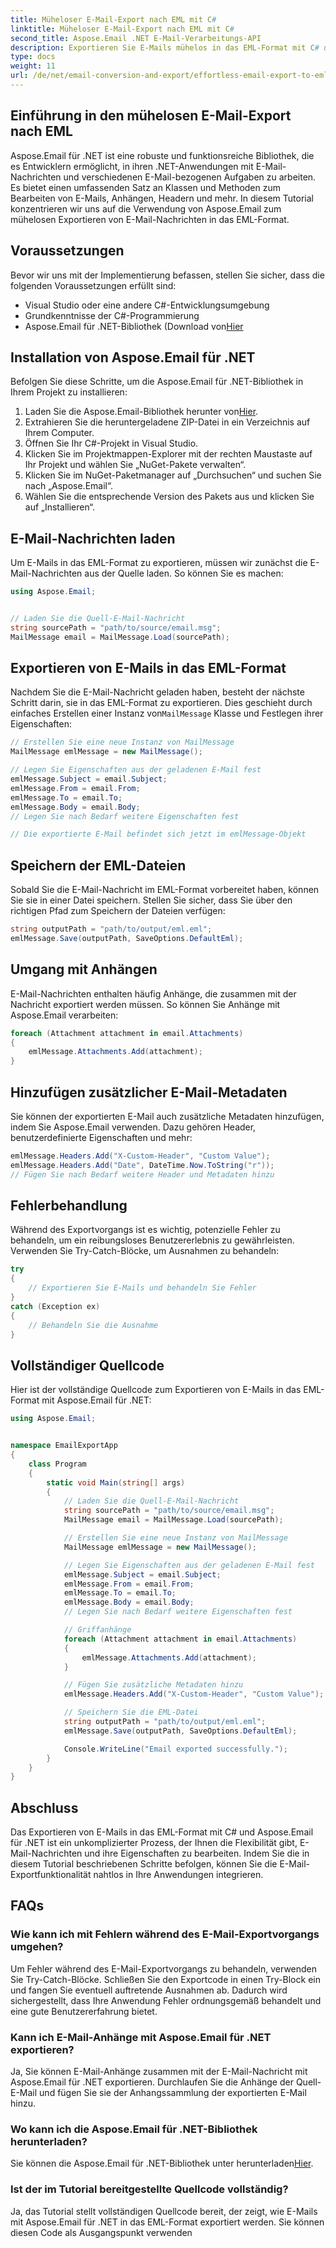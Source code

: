 ```yaml
---
title: Müheloser E-Mail-Export nach EML mit C#
linktitle: Müheloser E-Mail-Export nach EML mit C#
second_title: Aspose.Email .NET E-Mail-Verarbeitungs-API
description: Exportieren Sie E-Mails mühelos in das EML-Format mit C# und Aspose.Email für .NET. Lernen Sie Schritt für Schritt anhand von Quellcode-Beispielen.
type: docs
weight: 11
url: /de/net/email-conversion-and-export/effortless-email-export-to-eml-using-csharp/
---
```


## Einführung in den mühelosen E-Mail-Export nach EML

Aspose.Email für .NET ist eine robuste und funktionsreiche Bibliothek, die es Entwicklern ermöglicht, in ihren .NET-Anwendungen mit E-Mail-Nachrichten und verschiedenen E-Mail-bezogenen Aufgaben zu arbeiten. Es bietet einen umfassenden Satz an Klassen und Methoden zum Bearbeiten von E-Mails, Anhängen, Headern und mehr. In diesem Tutorial konzentrieren wir uns auf die Verwendung von Aspose.Email zum mühelosen Exportieren von E-Mail-Nachrichten in das EML-Format.

## Voraussetzungen

Bevor wir uns mit der Implementierung befassen, stellen Sie sicher, dass die folgenden Voraussetzungen erfüllt sind:

- Visual Studio oder eine andere C#-Entwicklungsumgebung
- Grundkenntnisse der C#-Programmierung
-  Aspose.Email für .NET-Bibliothek (Download von[Hier](https://downloads.aspose.com/email/net)

## Installation von Aspose.Email für .NET

Befolgen Sie diese Schritte, um die Aspose.Email für .NET-Bibliothek in Ihrem Projekt zu installieren:

1.  Laden Sie die Aspose.Email-Bibliothek herunter von[Hier](https://releases.aspose.com/email/net).
2. Extrahieren Sie die heruntergeladene ZIP-Datei in ein Verzeichnis auf Ihrem Computer.
3. Öffnen Sie Ihr C#-Projekt in Visual Studio.
4. Klicken Sie im Projektmappen-Explorer mit der rechten Maustaste auf Ihr Projekt und wählen Sie „NuGet-Pakete verwalten“.
5. Klicken Sie im NuGet-Paketmanager auf „Durchsuchen“ und suchen Sie nach „Aspose.Email“.
6. Wählen Sie die entsprechende Version des Pakets aus und klicken Sie auf „Installieren“.

## E-Mail-Nachrichten laden

Um E-Mails in das EML-Format zu exportieren, müssen wir zunächst die E-Mail-Nachrichten aus der Quelle laden. So können Sie es machen:

```csharp
using Aspose.Email;


// Laden Sie die Quell-E-Mail-Nachricht
string sourcePath = "path/to/source/email.msg";
MailMessage email = MailMessage.Load(sourcePath);
```

## Exportieren von E-Mails in das EML-Format

 Nachdem Sie die E-Mail-Nachricht geladen haben, besteht der nächste Schritt darin, sie in das EML-Format zu exportieren. Dies geschieht durch einfaches Erstellen einer Instanz von`MailMessage` Klasse und Festlegen ihrer Eigenschaften:

```csharp
// Erstellen Sie eine neue Instanz von MailMessage
MailMessage emlMessage = new MailMessage();

// Legen Sie Eigenschaften aus der geladenen E-Mail fest
emlMessage.Subject = email.Subject;
emlMessage.From = email.From;
emlMessage.To = email.To;
emlMessage.Body = email.Body;
// Legen Sie nach Bedarf weitere Eigenschaften fest

// Die exportierte E-Mail befindet sich jetzt im emlMessage-Objekt
```

## Speichern der EML-Dateien

Sobald Sie die E-Mail-Nachricht im EML-Format vorbereitet haben, können Sie sie in einer Datei speichern. Stellen Sie sicher, dass Sie über den richtigen Pfad zum Speichern der Dateien verfügen:

```csharp
string outputPath = "path/to/output/eml.eml";
emlMessage.Save(outputPath, SaveOptions.DefaultEml);
```

## Umgang mit Anhängen

E-Mail-Nachrichten enthalten häufig Anhänge, die zusammen mit der Nachricht exportiert werden müssen. So können Sie Anhänge mit Aspose.Email verarbeiten:

```csharp
foreach (Attachment attachment in email.Attachments)
{
    emlMessage.Attachments.Add(attachment);
}
```

## Hinzufügen zusätzlicher E-Mail-Metadaten

Sie können der exportierten E-Mail auch zusätzliche Metadaten hinzufügen, indem Sie Aspose.Email verwenden. Dazu gehören Header, benutzerdefinierte Eigenschaften und mehr:

```csharp
emlMessage.Headers.Add("X-Custom-Header", "Custom Value");
emlMessage.Headers.Add("Date", DateTime.Now.ToString("r"));
// Fügen Sie nach Bedarf weitere Header und Metadaten hinzu
```

## Fehlerbehandlung

Während des Exportvorgangs ist es wichtig, potenzielle Fehler zu behandeln, um ein reibungsloses Benutzererlebnis zu gewährleisten. Verwenden Sie Try-Catch-Blöcke, um Ausnahmen zu behandeln:

```csharp
try
{
    // Exportieren Sie E-Mails und behandeln Sie Fehler
}
catch (Exception ex)
{
    // Behandeln Sie die Ausnahme
}
```

## Vollständiger Quellcode

Hier ist der vollständige Quellcode zum Exportieren von E-Mails in das EML-Format mit Aspose.Email für .NET:

```csharp
using Aspose.Email;


namespace EmailExportApp
{
    class Program
    {
        static void Main(string[] args)
        {
            // Laden Sie die Quell-E-Mail-Nachricht
            string sourcePath = "path/to/source/email.msg";
            MailMessage email = MailMessage.Load(sourcePath);

            // Erstellen Sie eine neue Instanz von MailMessage
            MailMessage emlMessage = new MailMessage();

            // Legen Sie Eigenschaften aus der geladenen E-Mail fest
            emlMessage.Subject = email.Subject;
            emlMessage.From = email.From;
            emlMessage.To = email.To;
            emlMessage.Body = email.Body;
            // Legen Sie nach Bedarf weitere Eigenschaften fest

            // Griffanhänge
            foreach (Attachment attachment in email.Attachments)
            {
                emlMessage.Attachments.Add(attachment);
            }

            // Fügen Sie zusätzliche Metadaten hinzu
            emlMessage.Headers.Add("X-Custom-Header", "Custom Value");

            // Speichern Sie die EML-Datei
            string outputPath = "path/to/output/eml.eml";
            emlMessage.Save(outputPath, SaveOptions.DefaultEml);

            Console.WriteLine("Email exported successfully.");
        }
    }
}
```

## Abschluss

Das Exportieren von E-Mails in das EML-Format mit C# und Aspose.Email für .NET ist ein unkomplizierter Prozess, der Ihnen die Flexibilität gibt, E-Mail-Nachrichten und ihre Eigenschaften zu bearbeiten. Indem Sie die in diesem Tutorial beschriebenen Schritte befolgen, können Sie die E-Mail-Exportfunktionalität nahtlos in Ihre Anwendungen integrieren.

## FAQs

### Wie kann ich mit Fehlern während des E-Mail-Exportvorgangs umgehen?

Um Fehler während des E-Mail-Exportvorgangs zu behandeln, verwenden Sie Try-Catch-Blöcke. Schließen Sie den Exportcode in einen Try-Block ein und fangen Sie eventuell auftretende Ausnahmen ab. Dadurch wird sichergestellt, dass Ihre Anwendung Fehler ordnungsgemäß behandelt und eine gute Benutzererfahrung bietet.

### Kann ich E-Mail-Anhänge mit Aspose.Email für .NET exportieren?

Ja, Sie können E-Mail-Anhänge zusammen mit der E-Mail-Nachricht mit Aspose.Email für .NET exportieren. Durchlaufen Sie die Anhänge der Quell-E-Mail und fügen Sie sie der Anhangssammlung der exportierten E-Mail hinzu.

### Wo kann ich die Aspose.Email für .NET-Bibliothek herunterladen?

 Sie können die Aspose.Email für .NET-Bibliothek unter herunterladen[Hier](https://downloads.aspose.com/email/net).

### Ist der im Tutorial bereitgestellte Quellcode vollständig?

Ja, das Tutorial stellt vollständigen Quellcode bereit, der zeigt, wie E-Mails mit Aspose.Email für .NET in das EML-Format exportiert werden. Sie können diesen Code als Ausgangspunkt verwenden